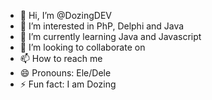 - 👋 Hi, I’m @DozingDEV
- 👀 I’m interested in PhP, Delphi and Java
- 🌱 I’m currently learning Java and Javascript
- 💞️ I’m looking to collaborate on 
- 📫 How to reach me
- 😄 Pronouns: Ele/Dele
- ⚡ Fun fact: I am Dozing 

<!---
DozingDEV/DozingDEV is a ✨ special ✨ repository because its `README.md` (this file) appears on your GitHub profile.
You can click the Preview link to take a look at your changes.
--->
